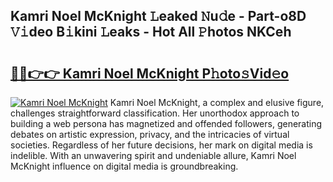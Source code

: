 ## Kamri Noel McKnight 𝙻eaked 𝙽u𝚍e - Part-o8D 𝚅𝚒deo B𝚒kini 𝙻eaks - Hot All 𝙿hotos NKCeh

# <h2><a href="http://ld2zj4r.urlbe.top/?page=Kamri+Noel+McKnight">🔗🔗👉👉 Kamri Noel McKnight P𝚑oto𝚜Vid𝚎o</a></h2>

[![Kamri Noel McKnight](https://i.imgur.com/eBuTRDB.gif)](http://ld2zj4r.urlbe.top/?page=Kamri+Noel+McKnight)
Kamri Noel McKnight, a complex and elusive figure, challenges straightforward classification. Her unorthodox approach to building a web persona has magnetized and offended followers, generating debates on artistic expression, privacy, and the intricacies of virtual societies. Regardless of her future decisions, her mark on digital media is indelible. With an unwavering spirit and undeniable allure, Kamri Noel McKnight influence on digital media is groundbreaking.
